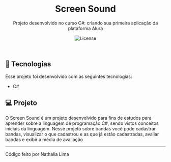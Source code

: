 <h1 align="center"> Screen Sound </h1>

<p align="center">
Projeto desenvolvido no curso C#: criando sua primeira aplicação da plataforma Alura <br/>
</p>

<p align="center">
  <img alt="License" src="https://github.com/user-attachments/assets/f816cf99-2e58-46df-a1d3-eeffab7013f4">
</p>


<br>

## 🚀 Tecnologias

Esse projeto foi desenvolvido com as seguintes tecnologias:

- C#

## 💻 Projeto

O Screen Sound é um projeto desenvolvido para fins de estudos para aprender sobre a linguagem de programação C#, sendo vistos conceitos iniciais da linguagem. Nesse projeto sobre bandas você pode cadastrar bandas, visualizar o que cadastrou e as que já estão cadastradas, avaliar bandas e exibir a média de avaliação

---

Código feito por Nathalia Lima 
